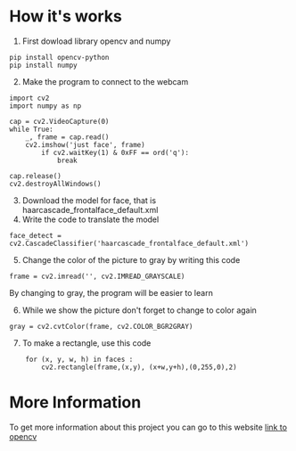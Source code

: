 # How it's works
1. First dowload library opencv and numpy 
````
pip install opencv-python
pip install numpy
````
2. Make the program to connect to the webcam
```
import cv2
import numpy as np

cap = cv2.VideoCapture(0)
while True:
    _, frame = cap.read()
    cv2.imshow('just face', frame)
        if cv2.waitKey(1) & 0xFF == ord('q'):
            break

cap.release()
cv2.destroyAllWindows()
`````
3. Download the model for face, that is haarcascade_frontalface_default.xml
4. Write the code to translate the model
````
face_detect = cv2.CascadeClassifier('haarcascade_frontalface_default.xml')
````
5. Change the color of the picture to gray by writing this code
````
frame = cv2.imread('', cv2.IMREAD_GRAYSCALE)
````
By changing to gray, the program will be easier to learn

6. While we show the picture don't forget to change to color again
````
gray = cv2.cvtColor(frame, cv2.COLOR_BGR2GRAY)
````
7. To make a rectangle, use this code
````
    for (x, y, w, h) in faces :
        cv2.rectangle(frame,(x,y), (x+w,y+h),(0,255,0),2)
````

# More Information
To get more information about this project you can go to this website [link to opencv](https://opencv.org/)
